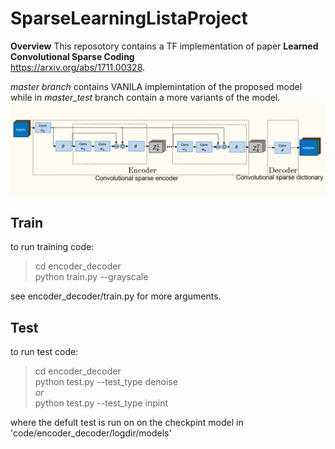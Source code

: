 # SparseLearningListaProject

**Overview**
This reposotory contains a TF implementation of paper 
__Learned Convolutional Sparse Coding__  
https://arxiv.org/abs/1711.00328.
 
 *master branch* contains VANILA implemintation of the proposed model while in *master_test*  branch contain a more variants of the model.
 ![ACSC model](https://github.com/benMen87/SparseLearningListaProject/blob/master/acsc_model.png)

**Train**
---------
to run training code:  
> cd encoder\_decoder  
> python train.py --grayscale

see encoder_decoder/train.py for more arguments.


**Test**
--------
to run test code:  
> cd encoder\_decoder  
> python test.py --test_type denoise   
*or*  
> python test.py --test_type inpint

where the defult test is run on on the checkpint model in 'code/encoder_decoder/logdir/models'
